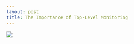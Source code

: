 ```yaml
---
layout: post
title: The Importance of Top-Level Monitoring
---
```


![](http://f.cl.ly/items/1R2m082F3H3s3G3F0U1F/Image%202014-07-11%20at%2013.58.53.png)
